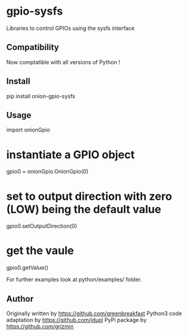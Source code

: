 # gpio-sysfs
Libraries to control GPIOs using the sysfs interface

## Compatibility

Now comptatible with all versions of Python !

## Install

pip install onion-gpio-sysfs

## Usage

import onionGpio

# instantiate a GPIO object
gpio0 = onionGpio.OnionGpio(0)
# set to output direction with zero (LOW) being the default value
gpio0.setOutputDirection(0)
# get the vaule
gpio0.getValue()

For further examples look at python/examples/ folder.

## Author
Originally written by https://github.com/greenbreakfast
Python3 code adaptation by https://github.com/jdupl
PyPi package by https://github.com/grizmin
